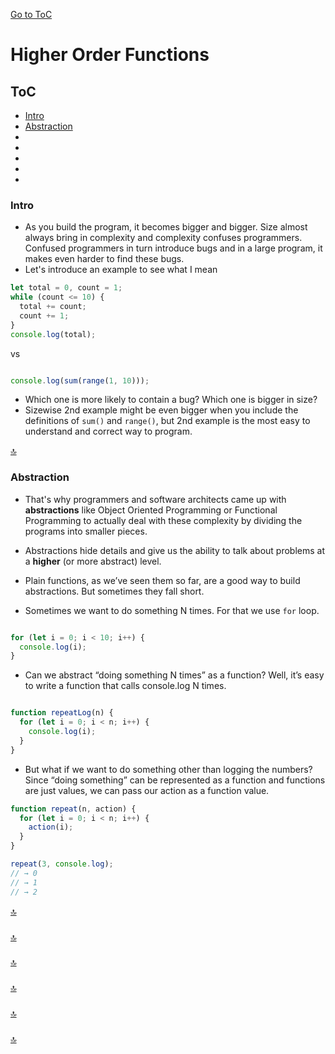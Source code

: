 [Go to ToC](../README.md)

# Higher Order Functions

## ToC
* [Intro](#intro)
* [Abstraction](#abstraction)
* [ ](#)
* [ ](#)
* [ ](#)
* [](#)
* [](#)

### Intro

* As you build the program, it becomes bigger and bigger. Size almost always bring in complexity and complexity confuses programmers. Confused programmers in turn introduce  bugs and in a large program, it makes even harder to find these bugs. 
* Let's introduce an example to see what I mean

```javascript
let total = 0, count = 1;
while (count <= 10) {
  total += count;
  count += 1;
}
console.log(total);
```

vs

```javascript

console.log(sum(range(1, 10)));

```

* Which one is more likely to contain a bug? Which one is bigger in size?
* Sizewise 2nd example might be even bigger when you include the definitions of `sum()` and `range()`, but 2nd example is the most easy to understand and correct way to program.



[🔝](#toc)  
  

### Abstraction

* That's why programmers and software architects came up with **abstractions** like Object Oriented Programming or Functional Programming to actually deal with these complexity by dividing the programs into smaller pieces. 

* Abstractions hide details and give us the ability to talk about problems at a **higher** (or more abstract) level.

* Plain functions, as we’ve seen them so far, are a good way to build abstractions. But sometimes they fall short.

* Sometimes we want to do something N times. For that we use `for` loop. 

```javascript

for (let i = 0; i < 10; i++) {
  console.log(i);
}
```

* Can we abstract “doing something N times” as a function? Well, it’s easy to write a function that calls console.log N times.

```javascript

function repeatLog(n) {
  for (let i = 0; i < n; i++) {
    console.log(i);
  }
}

```

* But what if we want to do something other than logging the numbers? Since “doing something” can be represented as a function and functions are just values, we can pass our action as a function value.

```javascript
function repeat(n, action) {
  for (let i = 0; i < n; i++) {
    action(i);
  }
}

repeat(3, console.log);
// → 0
// → 1
// → 2

```



[🔝](#toc)  
  
### 




  
[🔝](#toc)  

### 


  
[🔝](#toc)  

###


  
[🔝](#toc)  

### 



[🔝](#toc)    
  
  
### 


  
[🔝](#toc)  

  
  
  
